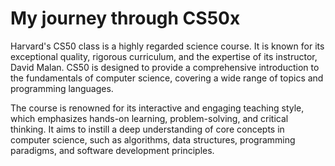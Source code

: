 # My journey through CS50x
Harvard's CS50 class is a highly regarded science course. It is known for its exceptional quality, rigorous curriculum, and the expertise of its instructor, David Malan. CS50 is designed to provide a comprehensive introduction to the fundamentals of computer science, covering a wide range of topics and programming languages.

The course is renowned for its interactive and engaging teaching style, which emphasizes hands-on learning, problem-solving, and critical thinking. It aims to instill a deep understanding of core concepts in computer science, such as algorithms, data structures, programming paradigms, and software development principles.
